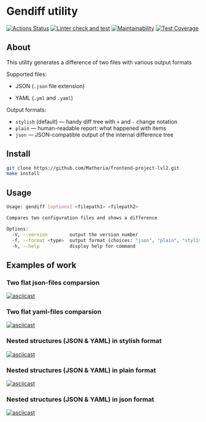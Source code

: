 # Gendiff utility

[![Actions Status](https://github.com/Matheria/frontend-project-lvl2/workflows/hexlet-check/badge.svg)](https://github.com/Matheria/frontend-project-lvl2/actions)
[![Linter check and test](https://github.com/Matheria/frontend-project-lvl2/actions/workflows/nodejs.yml/badge.svg)](https://github.com/Matheria/frontend-project-lvl2/actions/workflows/nodejs.yml)
[![Maintainability](https://api.codeclimate.com/v1/badges/1859f55d8f77bb82f755/maintainability)](https://codeclimate.com/github/Matheria/frontend-project-lvl2/maintainability)
[![Test Coverage](https://api.codeclimate.com/v1/badges/1859f55d8f77bb82f755/test_coverage)](https://codeclimate.com/github/Matheria/frontend-project-lvl2/test_coverage)

## About

This utility generates a difference of two files with various output formats

Supported files:

* JSON (`.json` file extension)

* YAML (`.yml` and `.yaml`)

Output formats:

* `stylish` (default) — handy diff tree with `+` and `-` change notation
* `plain` — human-readable report: what happened with items
* `json` — JSON-compatible output of the internal difference tree

## Install

``` sh
git clone https://github.com/Matheria/frontend-project-lvl2.git
make install
```

## Usage

``` sh
Usage: gendiff [options] <filepath1> <filepath2>

Compares two configuration files and shows a difference

Options:
  -V, --version        output the version number
  -f, --format <type>  output format (choices: "json", "plain", "stylish", default: "stylish")
  -h, --help           display help for command
```

## Examples of work

### Two flat json-files comparsion

[![asciicast](https://asciinema.org/a/9DWEM1WkBzXTYjxHOkhDhBvQX.svg)](https://asciinema.org/a/9DWEM1WkBzXTYjxHOkhDhBvQX)

### Two flat yaml-files comparsion

[![asciicast](https://asciinema.org/a/aIMcmrsrPpJ8vMK1eiXHrwe2Y.svg)](https://asciinema.org/a/aIMcmrsrPpJ8vMK1eiXHrwe2Y)

### Nested structures (JSON & YAML) in stylish format

[![asciicast](https://asciinema.org/a/DmH0UvobeY44AQGlyfcb5bLon.svg)](https://asciinema.org/a/DmH0UvobeY44AQGlyfcb5bLon)

### Nested structures (JSON & YAML) in plain format

[![asciicast](https://asciinema.org/a/U2hYbAqHbK2mZN7nv48KXsOtr.svg)](https://asciinema.org/a/U2hYbAqHbK2mZN7nv48KXsOtr)

### Nested structures (JSON & YAML) in json format

[![asciicast](https://asciinema.org/a/OSdgeW7OcBLCLUl9fCq5Ksrbm.svg)](https://asciinema.org/a/OSdgeW7OcBLCLUl9fCq5Ksrbm)
